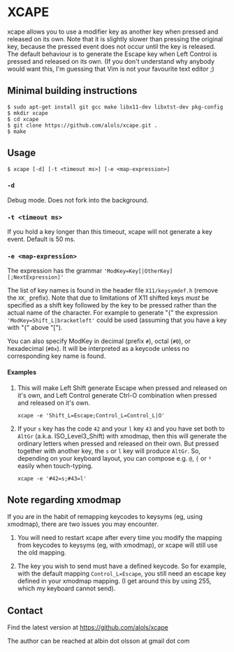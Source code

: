 XCAPE
=====

xcape allows you to use a modifier key as another key when pressed and
released on its own. Note that it is slightly slower than pressing the
original key, because the pressed event does not occur until the key is
released. The default behaviour is to generate the Escape key when Left
Control is pressed and released on its own. (If you don't understand why
anybody would want this, I'm guessing that Vim is not your favourite text
editor ;)

Minimal building instructions
-----------------------------

    $ sudo apt-get install git gcc make libx11-dev libxtst-dev pkg-config
    $ mkdir xcape
    $ cd xcape
    $ git clone https://github.com/alols/xcape.git .
    $ make

Usage
-----
    $ xcape [-d] [-t <timeout ms>] [-e <map-expression>]

### `-d`

Debug mode. Does not fork into the background.

### `-t <timeout ms>`

If you hold a key longer than this timeout, xcape will not generate a key
event. Default is 50 ms.

### `-e <map-expression>`

The expression has the grammar `'ModKey=Key[|OtherKey][;NextExpression]'`

The list of key names is found in the header file `X11/keysymdef.h` (remove
the `XK_` prefix). Note that due to limitations of X11 shifted keys *must*
be specified as a shift key followed by the key to be pressed rather than
the actual name of the character. For example to generate "{" the
expression `'ModKey=Shift_L|bracketleft'` could be used (assuming that you
have a key with "{" above "[").

You can also specify ModKey in decimal (prefix `#`), octal (`#0`), or
hexadecimal (`#0x`). It will be interpreted as a keycode unless no corresponding
key name is found.

#### Examples

1.  This will make Left Shift generate Escape when pressed and released on
    it's own, and Left Control generate Ctrl-O combination when pressed and
    released on it's own.

        xcape -e 'Shift_L=Escape;Control_L=Control_L|O'

2.  If your `s` key has the code `42` and your `l` key `43` and you have set both
    to `AltGr` (a.k.a. ISO_Level3_Shift) with xmodmap, then this will generate the
    ordinary letters when pressed and released on their own. But pressed together
    with another key, the `s` or `l` key will produce `AltGr`. So, depending on your
    keyboard layout, you can compose e.g. `@`, `{` or `³` easily when touch-typing.

        xcape -e '#42=s;#43=l'


Note regarding xmodmap
----------------------

If you are in the habit of remapping keycodes to keysyms (eg, using xmodmap),
there are two issues you may encounter.

1. You will need to restart xcape after every time you modify the mapping from
   keycodes to keysyms (eg, with xmodmap), or xcape will still use the old
   mapping.

2. The key you wish to send must have a defined keycode. So for example, with
   the default mapping `Control_L=Escape`, you still need an escape key defined
   in your xmodmap mapping. (I get around this by using 255, which my keyboard
   cannot send).

Contact
-------

Find the latest version at
https://github.com/alols/xcape

The author can be reached at
albin dot olsson at gmail dot com
